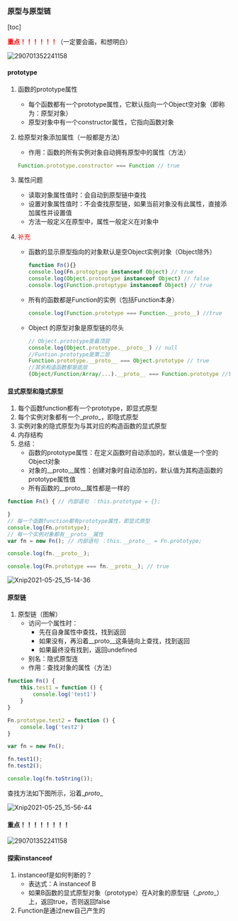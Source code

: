 ### 原型与原型链

[toc]



**<font color='red'>重点！！！！！！</font>**（一定要会画，和想明白）

![290701352241158](../图片/290701352241158.jpg)



#### prototype

1. 函数的prototype属性

   - 每个函数都有一个prototype属性，它默认指向一个Object空对象（即称为：原型对象）
   - 原型对象中有一个constructor属性，它指向函数对象

2. 给原型对象添加属性（一般都是方法）

   - 作用：函数的所有实例对象自动拥有原型中的属性（方法）

   ~~~javascript
   Function.prototype.constructor === Function // true
   ~~~

3. 属性问题

   - 读取对象属性值时：会自动到原型链中查找
   - 设置对象属性值时：不会查找原型链，如果当前对象没有此属性，直接添加属性并设置值
   - 方法一般定义在原型中，属性一般定义在对象中

4. <font color='red'>补充</font>

   - 函数的显示原型指向的对象默认是空Object实例对象（Object除外）

     ~~~javascript
     function Fn(){}
     console.log(Fn.protoptype instanceof Object) // true
     console.log(Object.protoptype instanceof Object) // false
     console.log(Function.protoptype instanceof Object) // true
     ~~~

   - 所有的函数都是Function的实例（包括Function本身）

      ~~~javascript
      console.log(Function.prototype === Function.__proto__) //true
      ~~~

   - Object 的原型对象是原型链的尽头

     ~~~javascript
     // Object.prototype是最顶层
     console.log(Object.prototype.__proto__) // null 
     //Funtion.prototype是第二层
     Function.prototype.__proto__ === Object.prototype // true
     //其余构造函数都是底层
     (Object/Function/Array/...).__proto__ === Function.prototype //true
     ~~~

     

#### 显式原型和隐式原型

1. 每个函数function都有一个prototype，即显式原型
2. 每个实例对象都有一个\__proto__，即隐式原型
3. 实例对象的隐式原型为与其对应的构造函数的显式原型
4. 内存结构
5. 总结：
   - 函数的prototype属性：在定义函数时自动添加的，默认值是一个空的Object对象
   - 对象的\__proto__属性：创建对象时自动添加的，默认值为其构造函数的prototype属性值
   - 所有函数的\__proto__属性都是一样的

~~~javascript
function Fn() { // 内部语句 ：this.prototype = {};

}
// 每一个函数function都有prototype属性，即显式原型
console.log(Fn.prototype);
// 每一个实例对象都有__proto__属性
var fn = new Fn(); // 内部语句 ：this.__proto__ = Fn.prototype;

console.log(fn.__proto__);

console.log(Fn.prototype === fn.__proto__); // true
~~~

![Xnip2021-05-25_15-14-36](../图片/Xnip2021-05-25_15-14-36.jpg)



#### 原型链

1. 原型链（图解）
   - 访问一个属性时：
     - 先在自身属性中查找，找到返回
     - 如果没有，再沿着\__proto__这条链向上查找，找到返回
     - 如果最终没有找到，返回undefined
   - 别名：隐式原型连
   - 作用：查找对象的属性（方法）

~~~javascript
function Fn() {
    this.test1 = function () {
        console.log('test1')
    }
}

Fn.prototype.test2 = function () {
    console.log('test2')
}

var fn = new Fn();

fn.test1();
fn.test2();

console.log(fn.toString());
~~~

查找方法如下图所示，沿着\__proto__

 ![Xnip2021-05-25_15-56-44](../图片/Xnip2021-05-25_15-56-44.jpg)



#### 重点！！！！！！！！

![290701352241158](../图片/290701352241158.jpg)

#### 探索instanceof

1. instanceof是如何判断的？
   - 表达式：A instanceof B
   - 如果B函数的显式原型对象（prototype）在A对象的原型链（\__proto__）上，返回true，否则返回false
2. Function是通过new自己产生的